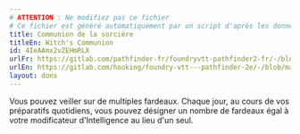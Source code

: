 ```yaml
---
# ATTENTION : Ne modifiez pas ce fichier
# Ce fichier est généré automatiquement par un script d'après les données du module Foundry VTT officiel et de sa traduction
title: Communion de la sorcière
titleEn: Witch's Communion
id: 4IeAAmx2vZEHmRLX
urlFr: https://gitlab.com/pathfinder-fr/foundryvtt-pathfinder2-fr/-/blob/master/data/feats/4IeAAmx2vZEHmRLX.htm
urlEn: https://gitlab.com/hooking/foundry-vtt---pathfinder-2e/-/blob/master/packs/data/feats.db/witch-s-communion.json
layout: dons
---
```

Vous pouvez veiller sur de multiples fardeaux. Chaque jour, au cours de vos préparatifs quotidiens, vous pouvez désigner un nombre de fardeaux égal à votre modificateur d'Intelligence au lieu d'un seul.

